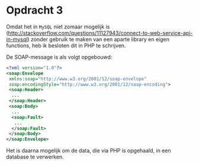 # Opdracht 3

Omdat het in `MySQL` niet zomaar mogelijk is (http://stackoverflow.com/questions/11127943/connect-to-web-service-api-in-mysql) zonder gebruik te maken van een aparte library en eigen functions, heb ik besloten dit in PHP te schrijven.

De SOAP-message is als volgt opgebouwd:

```xml
<?xml version="1.0"?>
<soap:Envelope
 xmlns:soap="http://www.w3.org/2001/12/soap-envelope"
 soap:encodingStyle="http://www.w3.org/2001/12/soap-encoding">
 <soap:Header>
  ...
 </soap:Header>
 <soap:Body>
  ...
  <soap:Fault>
   ...
  </soap:Fault>
 </soap:Body>
</soap:Envelope>
```

Het is daarna mogelijk om de data, die via PHP is opgehaald, in een database te verwerken.